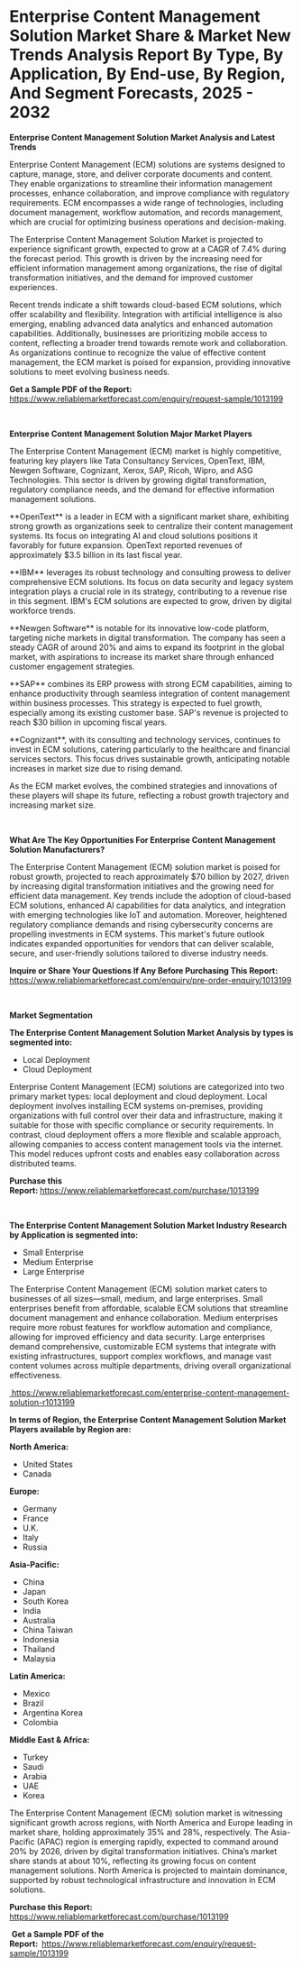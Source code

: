 <p><h1>Enterprise Content Management Solution Market Share & Market New Trends Analysis Report By Type, By Application, By End-use, By Region, And Segment Forecasts, 2025 - 2032</h1></p><p><strong>Enterprise Content Management Solution Market Analysis and Latest Trends</strong></p>
<p><p>Enterprise Content Management (ECM) solutions are systems designed to capture, manage, store, and deliver corporate documents and content. They enable organizations to streamline their information management processes, enhance collaboration, and improve compliance with regulatory requirements. ECM encompasses a wide range of technologies, including document management, workflow automation, and records management, which are crucial for optimizing business operations and decision-making.</p><p>The Enterprise Content Management Solution Market is projected to experience significant growth, expected to grow at a CAGR of 7.4% during the forecast period. This growth is driven by the increasing need for efficient information management among organizations, the rise of digital transformation initiatives, and the demand for improved customer experiences. </p><p>Recent trends indicate a shift towards cloud-based ECM solutions, which offer scalability and flexibility. Integration with artificial intelligence is also emerging, enabling advanced data analytics and enhanced automation capabilities. Additionally, businesses are prioritizing mobile access to content, reflecting a broader trend towards remote work and collaboration. As organizations continue to recognize the value of effective content management, the ECM market is poised for expansion, providing innovative solutions to meet evolving business needs.</p></p>
<p><strong>Get a Sample PDF of the Report:&nbsp;</strong> <a href="https://www.reliablemarketforecast.com/enquiry/request-sample/1013199?utm_campaign=1141&utm_medium=2&utm_source=Github&utm_content=ia&utm_term=16042025&utm_id=enterprise-content-management-solution">https://www.reliablemarketforecast.com/enquiry/request-sample/1013199</a></p>
<p>&nbsp;</p>
<p><strong>Enterprise Content Management Solution Major Market Players</strong></p>
<p><p>The Enterprise Content Management (ECM) market is highly competitive, featuring key players like Tata Consultancy Services, OpenText, IBM, Newgen Software, Cognizant, Xerox, SAP, Ricoh, Wipro, and ASG Technologies. This sector is driven by growing digital transformation, regulatory compliance needs, and the demand for effective information management solutions.</p><p>**OpenText** is a leader in ECM with a significant market share, exhibiting strong growth as organizations seek to centralize their content management systems. Its focus on integrating AI and cloud solutions positions it favorably for future expansion. OpenText reported revenues of approximately $3.5 billion in its last fiscal year.</p><p>**IBM** leverages its robust technology and consulting prowess to deliver comprehensive ECM solutions. Its focus on data security and legacy system integration plays a crucial role in its strategy, contributing to a revenue rise in this segment. IBM's ECM solutions are expected to grow, driven by digital workforce trends.</p><p>**Newgen Software** is notable for its innovative low-code platform, targeting niche markets in digital transformation. The company has seen a steady CAGR of around 20% and aims to expand its footprint in the global market, with aspirations to increase its market share through enhanced customer engagement strategies.</p><p>**SAP** combines its ERP prowess with strong ECM capabilities, aiming to enhance productivity through seamless integration of content management within business processes. This strategy is expected to fuel growth, especially among its existing customer base. SAP's revenue is projected to reach $30 billion in upcoming fiscal years.</p><p>**Cognizant**, with its consulting and technology services, continues to invest in ECM solutions, catering particularly to the healthcare and financial services sectors. This focus drives sustainable growth, anticipating notable increases in market size due to rising demand.</p><p>As the ECM market evolves, the combined strategies and innovations of these players will shape its future, reflecting a robust growth trajectory and increasing market size.</p></p>
<p>&nbsp;</p>
<p><strong>What Are The Key Opportunities For Enterprise Content Management Solution Manufacturers?</strong></p>
<p><p>The Enterprise Content Management (ECM) solution market is poised for robust growth, projected to reach approximately $70 billion by 2027, driven by increasing digital transformation initiatives and the growing need for efficient data management. Key trends include the adoption of cloud-based ECM solutions, enhanced AI capabilities for data analytics, and integration with emerging technologies like IoT and automation. Moreover, heightened regulatory compliance demands and rising cybersecurity concerns are propelling investments in ECM systems. This market's future outlook indicates expanded opportunities for vendors that can deliver scalable, secure, and user-friendly solutions tailored to diverse industry needs.</p></p>
<p><strong>Inquire or Share Your Questions If Any Before Purchasing This Report:</strong> <a href="https://www.reliablemarketforecast.com/enquiry/pre-order-enquiry/1013199?utm_campaign=1141&utm_medium=2&utm_source=Github&utm_content=ia&utm_term=16042025&utm_id=enterprise-content-management-solution">https://www.reliablemarketforecast.com/enquiry/pre-order-enquiry/1013199</a></p>
<p>&nbsp;</p>
<p><strong>Market Segmentation</strong></p>
<p><strong>The Enterprise Content Management Solution Market Analysis by types is segmented into:</strong></p>
<p><ul><li>Local Deployment</li><li>Cloud Deployment</li></ul></p>
<p><p>Enterprise Content Management (ECM) solutions are categorized into two primary market types: local deployment and cloud deployment. Local deployment involves installing ECM systems on-premises, providing organizations with full control over their data and infrastructure, making it suitable for those with specific compliance or security requirements. In contrast, cloud deployment offers a more flexible and scalable approach, allowing companies to access content management tools via the internet. This model reduces upfront costs and enables easy collaboration across distributed teams.</p></p>
<p><strong>Purchase this Report:&nbsp;</strong><a href="https://www.reliablemarketforecast.com/purchase/1013199?utm_campaign=1141&utm_medium=2&utm_source=Github&utm_content=ia&utm_term=16042025&utm_id=enterprise-content-management-solution">https://www.reliablemarketforecast.com/purchase/1013199</a></p>
<p>&nbsp;</p>
<p><strong>The Enterprise Content Management Solution Market Industry Research by Application is segmented into:</strong></p>
<p><ul><li>Small Enterprise</li><li>Medium Enterprise</li><li>Large Enterprise</li></ul></p>
<p><p>The Enterprise Content Management (ECM) solution market caters to businesses of all sizes—small, medium, and large enterprises. Small enterprises benefit from affordable, scalable ECM solutions that streamline document management and enhance collaboration. Medium enterprises require more robust features for workflow automation and compliance, allowing for improved efficiency and data security. Large enterprises demand comprehensive, customizable ECM systems that integrate with existing infrastructures, support complex workflows, and manage vast content volumes across multiple departments, driving overall organizational effectiveness.</p></p>
<p><a href="https://www.reliablemarketforecast.com/enterprise-content-management-solution-r1013199?utm_campaign=1141&utm_medium=2&utm_source=Github&utm_content=ia&utm_term=16042025&utm_id=enterprise-content-management-solution">&nbsp;https://www.reliablemarketforecast.com/enterprise-content-management-solution-r1013199</a></p>
<p><strong>In terms of Region, the Enterprise Content Management Solution Market Players available by Region are:</strong></p>
<p>
    <p> <strong> North America: </strong>
        <ul>
            <li>United States</li>
            <li>Canada</li>
        </ul>
        </p> 
    <p> <strong> Europe: </strong>
        <ul>
            <li>Germany</li>
            <li>France</li>
            <li>U.K.</li>
            <li>Italy</li>
            <li>Russia</li>
        </ul>
        </p> 
    <p> <strong> Asia-Pacific: </strong>
        <ul>
            <li>China</li>
            <li>Japan</li>
            <li>South Korea</li>
            <li>India</li>
            <li>Australia</li>
            <li>China Taiwan</li>
            <li>Indonesia</li>
            <li>Thailand</li>
            <li>Malaysia</li>
        </ul>
        </p> 
    <p> <strong> Latin America: </strong>
        <ul>
            <li>Mexico</li>
            <li>Brazil</li>
            <li>Argentina Korea</li>
            <li>Colombia</li>
        </ul>
        </p> 
    <p> <strong> Middle East & Africa: </strong>
        <ul>
            <li>Turkey</li>
            <li>Saudi</li>
            <li>Arabia</li>
            <li>UAE</li>
            <li>Korea</li>
        </ul>
    </p>
    </p>
<p><p>The Enterprise Content Management (ECM) solution market is witnessing significant growth across regions, with North America and Europe leading in market share, holding approximately 35% and 28%, respectively. The Asia-Pacific (APAC) region is emerging rapidly, expected to command around 20% by 2026, driven by digital transformation initiatives. China’s market share stands at about 10%, reflecting its growing focus on content management solutions. North America is projected to maintain dominance, supported by robust technological infrastructure and innovation in ECM solutions.</p></p>
<p><strong>Purchase this Report: </strong><a href="https://www.reliablemarketforecast.com/purchase/1013199?utm_campaign=1141&utm_medium=2&utm_source=Github&utm_content=ia&utm_term=16042025&utm_id=enterprise-content-management-solution">https://www.reliablemarketforecast.com/purchase/1013199</a></p>
<p>&nbsp;<strong>Get a Sample PDF of the Report:&nbsp;&nbsp;</strong><a href="https://www.reliablemarketforecast.com/enquiry/request-sample/1013199?utm_campaign=1141&utm_medium=2&utm_source=Github&utm_content=ia&utm_term=16042025&utm_id=enterprise-content-management-solution">https://www.reliablemarketforecast.com/enquiry/request-sample/1013199</a></p>
<p><strong></strong></p>
<p><p></p><p></p><p></p></p>